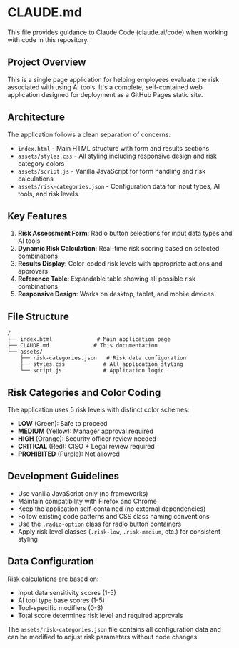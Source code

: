# CLAUDE.md

This file provides guidance to Claude Code (claude.ai/code) when working with code in this repository.

## Project Overview

This is a single page application for helping employees evaluate the risk associated with using AI tools. It's a complete, self-contained web application designed for deployment as a GitHub Pages static site.

## Architecture

The application follows a clean separation of concerns:
- `index.html` - Main HTML structure with form and results sections
- `assets/styles.css` - All styling including responsive design and risk category colors
- `assets/script.js` - Vanilla JavaScript for form handling and risk calculations
- `assets/risk-categories.json` - Configuration data for input types, AI tools, and risk levels

## Key Features

1. **Risk Assessment Form**: Radio button selections for input data types and AI tools
2. **Dynamic Risk Calculation**: Real-time risk scoring based on selected combinations
3. **Results Display**: Color-coded risk levels with appropriate actions and approvers
4. **Reference Table**: Expandable table showing all possible risk combinations
5. **Responsive Design**: Works on desktop, tablet, and mobile devices

## File Structure

```
/
├── index.html              # Main application page
├── CLAUDE.md              # This documentation
└── assets/
    ├── risk-categories.json   # Risk data configuration
    ├── styles.css            # All application styling
    └── script.js             # Application logic
```

## Risk Categories and Color Coding

The application uses 5 risk levels with distinct color schemes:
- **LOW** (Green): Safe to proceed
- **MEDIUM** (Yellow): Manager approval required
- **HIGH** (Orange): Security officer review needed
- **CRITICAL** (Red): CISO + Legal review required
- **PROHIBITED** (Purple): Not allowed

## Development Guidelines

- Use vanilla JavaScript only (no frameworks)
- Maintain compatibility with Firefox and Chrome
- Keep the application self-contained (no external dependencies)
- Follow existing code patterns and CSS class naming conventions
- Use the `.radio-option` class for radio button containers
- Apply risk level classes (`.risk-low`, `.risk-medium`, etc.) for consistent styling

## Data Configuration

Risk calculations are based on:
- Input data sensitivity scores (1-5)
- AI tool type base scores (1-5) 
- Tool-specific modifiers (0-3)
- Total score determines risk level and required approvals

The `assets/risk-categories.json` file contains all configuration data and can be modified to adjust risk parameters without code changes.
